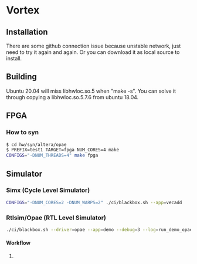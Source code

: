 # Vortex

## Installation

There are some github connection issue because unstable network, just need to try it again and again. Or you can download it as local source to install.

## Building

Ubuntu 20.04 will miss libhwloc.so.5 when "make -s". You can solve it through copying a libhwloc.so.5.7.6 from ubuntu 18.04.

## FPGA

### How to syn

``` bash
$ cd hw/syn/altera/opae
$ PREFIX=test1 TARGET=fpga NUM_CORES=4 make
CONFIGS="-DNUM_THREADS=4" make fpga
```

## Simulator

### Simx (Cycle Level Simulator)

``` bash
CONFIGS="-DNUM_CORES=2 -DNUM_WARPS=2" ./ci/blackbox.sh --app=vecadd 
```

### Rtlsim/Opae (RTL Level Simulator)

``` bash
./ci/blackbox.sh --driver=opae --app=demo --debug=3 --log=run_demo_opae.log
```

#### Workflow

1. 